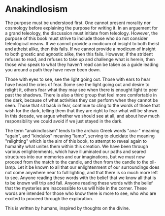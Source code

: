 # Anakindlosism
The purpose must be understood first. One cannot present morality nor cosmology before explaining the purpose for writing it. In an arguement for a grand teleology, the discussion must initiate from teleology. However, the purpose of this book must strive to include those who do not consider teleological means. If we cannot provide a modicum of insight to both theist and atheist alike, then this fails. If we cannot provide a modicum of insight to both gnostic and agnostic alike, then this fails. However, if the strident refuses to read, and refuses to take up and challenge what is herein, then those who speak to what they haven't read can be taken as a guide leading you around a path they have never been down.

Those with eyes to see, see the light going out. Those with ears to hear have heard the cries of fear. Some see the light going out and desire to relight it, others fear what they may see when there is enought light to peer past the shadows. There is also a third group that feel more comfortable in the dark, because of what activities they can perform when they cannot be seen. Those that sit back in fear, continue to cling to the words of those that wish for the dark, telling them that they are right to fear what will be shown. In this decade, we argue whether we should see at all, and about how much responsibility we could avoid if we just stayed in the dark.

The term "anakindlosism" lends to the archaic Greek words "ana-" meaning "again", and "kindulos" meaning "lamp", serving to elucidate the meaning "relighting" which is the aim of this book, to attempt to reveal again to humanity what unites them within this creation. We have been through various enlightenments, which have illuminated our paths and seared structures into our memories and our imaginations, but we must now proceed from the match to the candle, and then from the candle to the oil-lamp. Let it be known to all that our enlightenment of our surroundings does not come anywhere near to full lighting, and that there is so much more left to see. Anyone reading these words with the belief that we know all that is to be known will trip and fall. Anyone reading these words with the belief that the mysteries are inaccessible to us will hide in the corner. These words are intended for those who know there is more to see, who who are excited to proceed through the exploration.





This is written by humans, inspired by thoughts on the divine.
